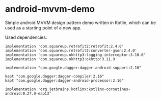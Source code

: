 # android-mvvm-demo
Simple android MVVM design pattern demo written in Kotlin, which can be used as a starting point of a new app.

Used dependencies: 

    implementation 'com.squareup.retrofit2:retrofit:2.4.0'
    implementation 'com.squareup.retrofit2:converter-gson:2.4.0'
    implementation 'com.squareup.okhttp3:logging-interceptor:3.10.0'
    implementation 'com.squareup.okhttp3:okhttp:3.11.0'

    implementation "com.google.dagger:dagger-android-support:2.16"

    kapt "com.google.dagger:dagger-compiler:2.16"
    kapt "com.google.dagger:dagger-android-processor:2.16"

    implementation 'org.jetbrains.kotlinx:kotlinx-coroutines-android:0.27.0-eap13'
